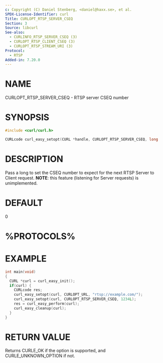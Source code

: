 ```yaml
---
c: Copyright (C) Daniel Stenberg, <daniel@haxx.se>, et al.
SPDX-License-Identifier: curl
Title: CURLOPT_RTSP_SERVER_CSEQ
Section: 3
Source: libcurl
See-also:
  - CURLINFO_RTSP_SERVER_CSEQ (3)
  - CURLOPT_RTSP_CLIENT_CSEQ (3)
  - CURLOPT_RTSP_STREAM_URI (3)
Protocol:
  - RTSP
Added-in: 7.20.0
---
```


# NAME

CURLOPT_RTSP_SERVER_CSEQ - RTSP server CSEQ number

# SYNOPSIS

~~~c
#include <curl/curl.h>

CURLcode curl_easy_setopt(CURL *handle, CURLOPT_RTSP_SERVER_CSEQ, long cseq);
~~~

# DESCRIPTION

Pass a long to set the CSEQ number to expect for the next RTSP Server to
Client request. **NOTE**: this feature (listening for Server requests) is
unimplemented.

# DEFAULT

0

# %PROTOCOLS%

# EXAMPLE

~~~c
int main(void)
{
  CURL *curl = curl_easy_init();
  if(curl) {
    CURLcode res;
    curl_easy_setopt(curl, CURLOPT_URL, "rtsp://example.com/");
    curl_easy_setopt(curl, CURLOPT_RTSP_SERVER_CSEQ, 1234L);
    res = curl_easy_perform(curl);
    curl_easy_cleanup(curl);
  }
}
~~~

# RETURN VALUE

Returns CURLE_OK if the option is supported, and CURLE_UNKNOWN_OPTION if not.
